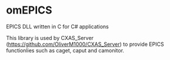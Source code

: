 # omEPICS
EPICS DLL written in C for C# applications

This library is used by CXAS_Server (https://github.com/OliverM1000/CXAS_Server) to provide EPICS functionlies such as caget, caput and camonitor.
